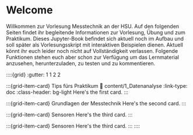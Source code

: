 # Welcome

Willkommen zur Vorlesung Messtechnik an der HSU. Auf den folgenden Seiten findet ihr begleitende Informationen zur Vorlesung, Übung und zum Praktikum.
Dieses Jupyter-Book befindet sich aktuell noch im Aufbau und soll später als Vorlesungsskript mit interaktiven Beispielen dienen. 
Aktuell könnt ihr euch leider noch nicht auf Vollständigkeit verlassen. Folgende Funktionen stehen euch aber schon zur Verfügung um das Lernmaterial anzusehen, herunterzuladen, zu testen und zu kommentieren.

::::{grid}
:gutter: 1 1 2 2

:::{grid-item-card} Tips fürs Praktikum
:link: content/1_Datenanalyse
:link-type: doc
:class-header: bg-light
Here's the first card.
:::

:::{grid-item-card} Grundlagen der Messtechnik
Here's the second card.
:::

:::{grid-item-card} Sensoren
Here's the third card.
:::

:::{grid-item-card} Sensoren
Here's the third card.
:::
::::

```{tableofcontents}
```
